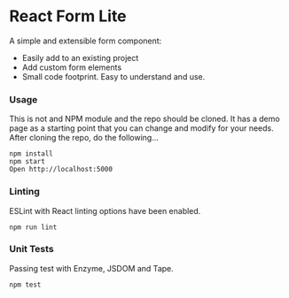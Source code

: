 # React Form Lite

A simple and extensible form component:
* Easily add to an existing project
* Add custom form elements
* Small code footprint. Easy to understand and use.

### Usage

This is not and NPM module and the repo should be cloned.  It has a demo page as a starting point that you can change and modify for your needs. After cloning the repo, do the following...

```
npm install
npm start
Open http://localhost:5000
```

### Linting

ESLint with React linting options have been enabled.

```
npm run lint
```

### Unit Tests

Passing test with Enzyme, JSDOM and Tape.

```
npm test
```

